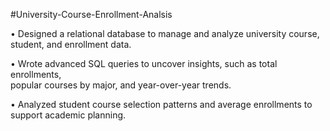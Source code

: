 #University-Course-Enrollment-Analsis

•  Designed a relational database to manage and analyze university course, 
 student, and enrollment data. 
 
• Wrote advanced SQL queries to uncover insights, such as total enrollments,  
popular courses by major, and year-over-year trends. 
 
• Analyzed student course selection patterns and average enrollments to support academic planning. 
